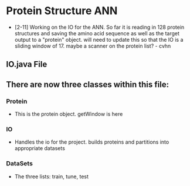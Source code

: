 # Protein Structure ANN
* [2-11] Working on the IO for the ANN. So far it is reading in 128 protein structures and saving the amino acid sequence as well as the target output to a "protein" object. will need to update this so that the IO is a sliding window of 17. maybe a scanner on the protein list? - cvhn

## IO.java File

## There are now three classes within this file:
### Protein
* This is the protein object. getWindow is here
### IO
* Handles the io for the project. builds proteins and partitions into appropriate datasets
### DataSets
* The three lists: train, tune, test